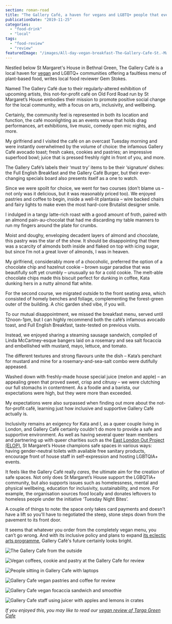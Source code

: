```yaml
---
section: roman-road
title: "The Gallery Café, a haven for vegans and LGBTQ+ people that everyone will love"
publicationDate: "2019-11-25"
categories: 
  - "food-drink"
  - "local"
tags: 
  - "food-review"
  - "review"
featuredImage: "/images/All-day-vegan-breakfast-The-Gallery-Cafe-St.-Margarets-House.jpg"
---
```


Nestled below St Margaret's House in Bethnal Green, The Gallery Café is a local haven for [vegan](https://romanroadlondon.com/best-local-vegan-vegetarian-cafes-shops/) and LGBTQ+ communities offering a faultless menu of plant-based food, writes local food reviewer Gem Stokes.

Named The Gallery Café due to their regularly-altered exhibition of upcoming artists, this not-for-profit café on Old Ford Road run by St Margaret’s House embodies their mission to promote positive social change for the local community, with a focus on arts, inclusivity, and wellbeing.

Certainly, the community feel is represented in both its location and function, the café moonlighting as an events venue that holds drag performances, art exhibitions, live music, comedy open mic nights, and more. 

My girlfriend and I visited the café on an overcast Tuesday morning and were instantly overwhelmed by the volume of choice: the infamous Gallery Café avocado toast; fresh cakes, cookies and pastries; an impressive superfood bowl; juice that is pressed freshly right in front of you, and more.

The Gallery Café’s labels their ‘must try’ items to be their ‘signature’ dishes: the Full English Breakfast and the Gallery Café Burger, but their ever-changing specials board also presents itself as a one to watch.

Since we were spoilt for choice, we went for two courses (don’t blame us – not only was it delicious, but it was reasonably priced too). We enjoyed pastries and coffee to begin, inside a well-lit plantasia – wire backed chairs and fairy lights to make even the most hard-core Brutalist designer smile.

I indulged in a tangy latte-rich roast with a good amount of froth, paired with an almond pain-au-chocolat that had me discarding my table manners to run my fingers around the plate for crumbs.

Moist and doughy, enveloping decadent layers of almond and chocolate, this pastry was the star of the show. It should be disappointing that there was a scarcity of almonds both inside and flaked on top with icing sugar, but since I’m not a great lover of almonds, I was in heaven.

My girlfriend, considerably more of a chocoholic, preferred the option of a chocolate chip and hazelnut cookie – brown sugar paradise that was beautifully soft yet crumbly – unusually so for a cold cookie. The melt-able chocolate chips made this biscuit perfect for dunking in coffee, Kata dunking hers in a nutty almond flat white. 

For the second course, we migrated outside to the front seating area, which consisted of homely benches and foliage, complementing the forest-green outer of the building. A chic garden shed vibe, if you will.

To our mutual disappointment, we missed the breakfast menu, served until 12noon-1pm, but I can highly recommend both the café’s infamous avocado toast, and Full English Breakfast, taste-tested on previous visits.

Instead, we enjoyed sharing a steaming sausage sandwich, compiled of Linda McCartney-esque bangers laid on a rosemary and sea salt focaccia and embellished with mustard, mayo, lettuce, and tomato.

The different textures and strong flavours unite the dish – Kata’s penchant for mustard and mine for a rosemary-and-sea-salt combo were dutifully appeased.

Washed down with freshly-made house special juice (melon and apple) – an appealing green that proved sweet, crisp and citrusy – we were clutching our full stomachs in contentment. As a foodie and a barista, our expectations were high, but they were more than exceeded. 

My expectations were also surpassed when finding out more about the not-for-profit café, learning just how inclusive and supportive Gallery Café actually is.

Inclusivity remains an exigency for Kata and I, as a queer couple living in London, and Gallery Café certainly couldn't do more to provide a safe and supportive environment. As well as having several queer team members and partnering up with queer charities such as the [East London Out Project (ELOP).](https://www.elop.org/) St Margaret’s House champions safe spaces in various ways: having gender-neutral toilets with available free sanitary products, encourage front of house staff in self-expression and hosting LGBTQIA+ events.

It feels like the Gallery Café really _cares_, the ultimate aim for the creation of safe spaces. Not only does St Margaret’s House support the LGBQTIA+ community, but also supports issues such as homelessness, mental and physical wellbeing, education for inclusivity, sustainability, and more. For example, the organisation sources food locally and donates leftovers to homeless people under the initiative ‘Tuesday Night Bites’.

A couple of things to note: the space only takes card payments and doesn't have a lift so you'll have to negotiated the steep, stone steps down from the pavement to its front door.

It seems that whatever you order from the completely vegan menu, you can’t go wrong. And with its inclusive policy and plans to expand [its eclectic arts programme](https://www.stmargaretshouse.org.uk/whats-onhttps://www.stmargaretshouse.org.uk/whats-on), Gallery Café's future certainly looks bright.

![The Gallery Cafe from the outside](/images/Gallery-Cafe-Bethnal-Green-vegan-21-1024x683.jpg)

![Vegan coffees, cookie and pastry at the Gallery Cafe for review](/images/Gallery-Cafe-Bethnal-Green-vegan-3-1024x683.jpg)

![People sitting in Gallery Cafe with laptops](/images/Gallery-Cafe-Bethnal-Green-vegan-18-1024x683.jpg)

![Gallery Cafe vegan pastries and coffee for review](/images/Gallery-Cafe-Bethnal-Green-vegan-4-1024x683.jpg)

![Gallery Cafe vegan focaccia sandwich and smoothie](/images/Gallery-Cafe-Bethnal-Green-vegan-8.jpg)

![Gallery Cafe staff using juicer with apples and lemons in crates](/images/Gallery-Cafe-Bethnal-Green-vegan-14.jpg)

_If you enjoyed this, you may like to read our [vegan review of Targa Green Cafe](https://romanroadlondon.com/targa-green-cafe-vegan-review/)_
